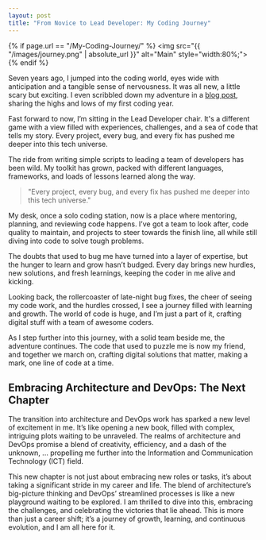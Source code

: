 ```yaml
---
layout: post
title: "From Novice to Lead Developer: My Coding Journey"
---
```



{% if page.url == "/My-Coding-Journey/" %}
<img src="{{ "/images/journey.png" | absolute_url }}" alt="Main" style="width:80%;">
{% endif %}

Seven years ago, I jumped into the coding world, eyes wide with anticipation and a tangible sense of nervousness. It was all new, a little scary but exciting. I even scribbled down my adventure in a [blog post](https://pjjroux.github.io/My-First-Year/), sharing the highs and lows of my first coding year.

Fast forward to now, I’m sitting in the Lead Developer chair. It's a different game with a view filled with experiences, challenges, and a sea of code that tells my story. Every project, every bug, and every fix has pushed me deeper into this tech universe.

The ride from writing simple scripts to leading a team of developers has been wild. My toolkit has grown, packed with different languages, frameworks, and loads of lessons learned along the way.

> "Every project, every bug, and every fix has pushed me deeper into this tech universe."

My desk, once a solo coding station, now is a place where mentoring, planning, and reviewing code happens. I’ve got a team to look after, code quality to maintain, and projects to steer towards the finish line, all while still diving into code to solve tough problems.

The doubts that used to bug me have turned into a layer of expertise, but the hunger to learn and grow hasn’t budged. Every day brings new hurdles, new solutions, and fresh learnings, keeping the coder in me alive and kicking.

Looking back, the rollercoaster of late-night bug fixes, the cheer of seeing my code work, and the hurdles crossed, I see a journey filled with learning and growth. The world of code is huge, and I’m just a part of it, crafting digital stuff with a team of awesome coders.

As I step further into this journey, with a solid team beside me, the adventure continues. The code that used to puzzle me is now my friend, and together we march on, crafting digital solutions that matter, making a mark, one line of code at a time.

## Embracing Architecture and DevOps: The Next Chapter

The transition into architecture and DevOps work has sparked a new level of excitement in me. It’s like opening a new book, filled with complex, intriguing plots waiting to be unraveled. The realms of architecture and DevOps promise a blend of creativity, efficiency, and a dash of the unknown, ... propelling me further into the Information and Communication Technology (ICT) field.

This new chapter is not just about embracing new roles or tasks, it’s about taking a significant stride in my career and life. The blend of architecture’s big-picture thinking and DevOps’ streamlined processes is like a new playground waiting to be explored. I am thrilled to dive into this, embracing the challenges, and celebrating the victories that lie ahead. This is more than just a career shift; it’s a journey of growth, learning, and continuous evolution, and I am all here for it.
